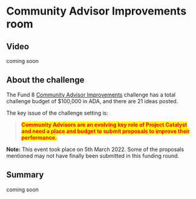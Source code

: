 # Community Advisor Improvements room

## Video

coming soon

## About the challenge

The Fund 8 [Community Advisor Improvements](https://cardano.ideascale.com/c/campaigns/26453/about) challenge has a total challenge budget of $100,000 in ADA, and there are 21 ideas posted.

The key issue of the challenge setting is:

> <mark style="color:red;">**Community Advisors are an evolving key role of Project Catalyst and need a place and budget to submit proposals to improve their performance.**</mark>

**Note:** This event took place on 5th March 2022. Some of the proposals mentioned may not have finally been submitted in this funding round.

## Summary

coming soon
